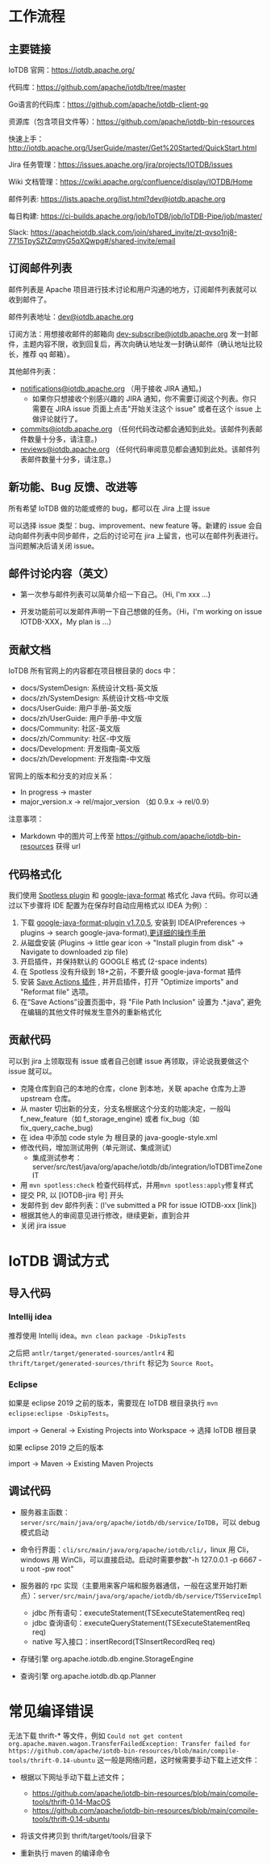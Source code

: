 <!--

    Licensed to the Apache Software Foundation (ASF) under one
    or more contributor license agreements.  See the NOTICE file
    distributed with this work for additional information
    regarding copyright ownership.  The ASF licenses this file
    to you under the Apache License, Version 2.0 (the
    "License"); you may not use this file except in compliance
    with the License.  You may obtain a copy of the License at
    
        http://www.apache.org/licenses/LICENSE-2.0
    
    Unless required by applicable law or agreed to in writing,
    software distributed under the License is distributed on an
    "AS IS" BASIS, WITHOUT WARRANTIES OR CONDITIONS OF ANY
    KIND, either express or implied.  See the License for the
    specific language governing permissions and limitations
    under the License.

-->

# 工作流程

## 主要链接

IoTDB 官网：https://iotdb.apache.org/

代码库：https://github.com/apache/iotdb/tree/master

Go语言的代码库：https://github.com/apache/iotdb-client-go

资源库（包含项目文件等）：https://github.com/apache/iotdb-bin-resources

快速上手：http://iotdb.apache.org/UserGuide/master/Get%20Started/QuickStart.html

Jira 任务管理：https://issues.apache.org/jira/projects/IOTDB/issues

Wiki 文档管理：https://cwiki.apache.org/confluence/display/IOTDB/Home

邮件列表: https://lists.apache.org/list.html?dev@iotdb.apache.org

每日构建: https://ci-builds.apache.org/job/IoTDB/job/IoTDB-Pipe/job/master/

Slack: https://apacheiotdb.slack.com/join/shared_invite/zt-qvso1nj8-7715TpySZtZqmyG5qXQwpg#/shared-invite/email

## 订阅邮件列表

邮件列表是 Apache 项目进行技术讨论和用户沟通的地方，订阅邮件列表就可以收到邮件了。

邮件列表地址：dev@iotdb.apache.org

订阅方法：用想接收邮件的邮箱向 dev-subscribe@iotdb.apache.org 发一封邮件，主题内容不限，收到回复后，再次向确认地址发一封确认邮件（确认地址比较长，推荐 qq 邮箱）。

其他邮件列表：
* notifications@iotdb.apache.org （用于接收 JIRA 通知。)
  * 如果你只想接收个别感兴趣的 JIRA 通知，你不需要订阅这个列表。你只需要在 JIRA issue 页面上点击"开始关注这个 issue" 或者在这个 issue 上做评论就行了。
* commits@iotdb.apache.org （任何代码改动都会通知到此处。该邮件列表邮件数量十分多，请注意。)
* reviews@iotdb.apache.org （任何代码审阅意见都会通知到此处。该邮件列表邮件数量十分多，请注意。)

## 新功能、Bug 反馈、改进等

所有希望 IoTDB 做的功能或修的 bug，都可以在 Jira 上提 issue

可以选择 issue 类型：bug、improvement、new feature 等。新建的 issue 会自动向邮件列表中同步邮件，之后的讨论可在 jira 上留言，也可以在邮件列表进行。当问题解决后请关闭 issue。

## 邮件讨论内容（英文）

* 第一次参与邮件列表可以简单介绍一下自己。（Hi, I'm xxx ...)

* 开发功能前可以发邮件声明一下自己想做的任务。（Hi，I'm working on issue IOTDB-XXX，My plan is ...）

## 贡献文档

IoTDB 所有官网上的内容都在项目根目录的 docs 中：

* docs/SystemDesign: 系统设计文档-英文版
* docs/zh/SystemDesign: 系统设计文档-中文版
* docs/UserGuide: 用户手册-英文版
* docs/zh/UserGuide: 用户手册-中文版
* docs/Community: 社区-英文版
* docs/zh/Community: 社区-中文版
* docs/Development: 开发指南-英文版
* docs/zh/Development: 开发指南-中文版

官网上的版本和分支的对应关系：

* In progress -> master
* major_version.x -> rel/major_version （如 0.9.x -> rel/0.9）

注意事项：

* Markdown 中的图片可上传至 https://github.com/apache/iotdb-bin-resources 获得 url

## 代码格式化

我们使用 [Spotless
plugin](https://github.com/diffplug/spotless/tree/main/plugin-maven) 和 [google-java-format](https://github.com/google/google-java-format) 格式化 Java 代码。你可以通过以下步骤将 IDE 配置为在保存时自动应用格式以 IDEA 为例）：

1. 下载 [google-java-format-plugin v1.7.0.5](https://plugins.jetbrains.com/plugin/8527-google-java-format/versions/stable/83169), 安装到 IDEA(Preferences -> plugins -> search google-java-format),[更详细的操作手册](https://github.com/google/google-java-format#intellij-android-studio-and-other-jetbrains-ides)
2. 从磁盘安装 (Plugins -> little gear icon -> "Install plugin from disk" -> Navigate to downloaded zip file)
3. 开启插件，并保持默认的 GOOGLE 格式 (2-space indents)
4. 在 Spotless 没有升级到 18+之前，不要升级 google-java-format 插件
5. 安装 [Save Actions 插件](https://plugins.jetbrains.com/plugin/7642-save-actions) , 并开启插件，打开 "Optimize imports" and "Reformat file" 选项。
6. 在“Save Actions”设置页面中，将 "File Path Inclusion" 设置为 .*\.java”, 避免在编辑的其他文件时候发生意外的重新格式化

## 贡献代码

可以到 jira 上领取现有 issue 或者自己创建 issue 再领取，评论说我要做这个 issue 就可以。

* 克隆仓库到自己的本地的仓库，clone 到本地，关联 apache 仓库为上游 upstream 仓库。
* 从 master 切出新的分支，分支名根据这个分支的功能决定，一般叫 f_new_feature（如 f_storage_engine) 或者 fix_bug（如 fix_query_cache_bug)
* 在 idea 中添加 code style 为 根目录的 java-google-style.xml
* 修改代码，增加测试用例（单元测试、集成测试）
	* 集成测试参考：server/src/test/java/org/apache/iotdb/db/integration/IoTDBTimeZoneIT
* 用 `mvn spotless:check` 检查代码样式，并用`mvn spotless:apply`修复样式
* 提交 PR, 以 [IOTDB-jira 号] 开头
* 发邮件到 dev 邮件列表：(I've submitted a PR for issue IOTDB-xxx [link])
* 根据其他人的审阅意见进行修改，继续更新，直到合并
* 关闭 jira issue

# IoTDB 调试方式

## 导入代码

### Intellij idea

推荐使用 Intellij idea。```mvn clean package -DskipTests``` 

之后把 ```antlr/target/generated-sources/antlr4``` 和 ```thrift/target/generated-sources/thrift``` 标记为 ```Source Root```。 

### Eclipse

如果是 eclipse 2019 之前的版本，需要现在 IoTDB 根目录执行 `mvn eclipse:eclipse -DskipTests`。

import -> General -> Existing Projects into Workspace -> 选择 IoTDB 根目录

如果 eclipse 2019 之后的版本

import -> Maven -> Existing Maven Projects

## 调试代码

* 服务器主函数：```server/src/main/java/org/apache/iotdb/db/service/IoTDB```，可以 debug 模式启动
* 命令行界面：```cli/src/main/java/org/apache/iotdb/cli/```，linux 用 Cli，windows 用 WinCli，可以直接启动。启动时需要参数"-h 127.0.0.1 -p 6667 -u root -pw root"
* 服务器的 rpc 实现（主要用来客户端和服务器通信，一般在这里开始打断点）：```server/src/main/java/org/apache/iotdb/db/service/TSServiceImpl```
	* jdbc 所有语句：executeStatement(TSExecuteStatementReq req)
	* jdbc 查询语句：executeQueryStatement(TSExecuteStatementReq req)	
	* native 写入接口：insertRecord(TSInsertRecordReq req)

* 存储引擎 org.apache.iotdb.db.engine.StorageEngine
* 查询引擎 org.apache.iotdb.db.qp.Planner

# 常见编译错误

无法下载 thrift-* 等文件，例如 `Could not get content
org.apache.maven.wagon.TransferFailedException: Transfer failed for https://github.com/apache/iotdb-bin-resources/blob/main/compile-tools/thrift-0.14-ubuntu`
这一般是网络问题，这时候需要手动下载上述文件：

  * 根据以下网址手动下载上述文件；
      * https://github.com/apache/iotdb-bin-resources/blob/main/compile-tools/thrift-0.14-MacOS
      * https://github.com/apache/iotdb-bin-resources/blob/main/compile-tools/thrift-0.14-ubuntu
  
 * 将该文件拷贝到 thrift/target/tools/目录下 
 * 重新执行 maven 的编译命令

